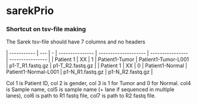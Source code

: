 # sarekPrio


### Shortcut on tsv-file making

The Sarek tsv-file should have 7 columns and no headers

| ----------- | --- | - | --------------- | -------------------- | ---------------- | ---------------- |
| Patient 1   | XX  | 1 | Patient1-Tumor  | Patient1-Tumor-L001  | p1-T_R1.fastq.gz | p1-T_R2.fastq.gz |
| Patient 1   | XX  | 0 | Patient1-Normal | Patient1-Normal-L001 | p1-N_R1.fastq.gz | p1-N_R2.fastq.gz |

Col 1 is Patient ID, col 2 is gender, col 3 is 1 for Tumor and 0 for Normal. col4 is Sample name, col5 is sample name (+ lane if sequenced in multiple lanes), col6 is path to R1 fastq file, col7 is path to R2 fastq file.

